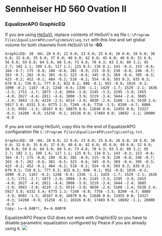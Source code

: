 # Sennheiser HD 560 Ovation II
### EqualizerAPO GraphicEQ
If you are using [HeSuVi](https://sourceforge.net/projects/hesuvi/), replace contents of HeSuVi's eq file `C:\Program Files\EqualizerAPO\config\HeSuVi\eq.txt` with this line and set global volume for both channels from HeSuVi UI to **-60**.
```
GraphicEQ: 10 -84; 20 6.0; 22 6.0; 23 6.0; 25 6.0; 26 6.0; 28 6.0; 30 6.0; 32 6.0; 35 6.0; 37 6.0; 40 6.0; 42 6.0; 45 6.0; 49 6.0; 52 6.0; 56 6.0; 59 6.0; 64 5.9; 68 5.4; 73 4.8; 78 4.3; 83 3.8; 89 3.2; 95 2.7; 102 2.1; 109 1.6; 117 1.1; 125 0.5; 134 0.1; 143 -0.3; 153 -0.6; 164 -0.7; 175 -0.8; 188 -0.8; 201 -0.9; 215 -0.9; 230 -0.8; 246 -0.7; 263 -0.7; 282 -0.6; 301 -0.5; 323 -0.6; 345 -0.5; 369 -0.4; 395 -0.3; 423 -0.2; 452 -0.1; 484 -0.2; 518 -0.2; 554 -0.0; 593 0.3; 635 0.3; 679 0.1; 726 0.1; 777 0.3; 832 0.2; 890 -0.1; 952 -0.0; 1019 -0.2; 1090 -0.2; 1167 -0.2; 1248 -0.6; 1336 -1.1; 1429 -1.7; 1529 -2.1; 1636 -2.5; 1751 -2.7; 1873 -2.8; 2004 -3.0; 2145 -3.5; 2295 -3.9; 2455 -4.0; 2627 -4.4; 2811 -4.4; 3008 -3.9; 3219 -3.4; 3444 -2.4; 3685 -2.0; 3943 -2.0; 4219 -2.5; 4514 -3.0; 4830 -2.4; 5168 -1.4; 5530 2.4; 5917 5.8; 6331 5.4; 6775 2.3; 7249 -0.8; 7756 -3.5; 8299 -4.7; 8880 -3.9; 9502 -1.5; 10167 0.0; 10879 0.0; 11640 0.0; 12455 0.0; 13327 -0.3; 14260 -0.9; 15258 -0.1; 16326 0.0; 17469 0.0; 18692 -1.1; 20000 -6.9
```
If you are not using HeSuVi, copy this to the end of EqualizerAPO configuration file `C:\Program Files\EqualizerAPO\config\config.txt`.
```
GraphicEQ: 10 -84; 20 6.0; 22 6.0; 23 6.0; 25 6.0; 26 6.0; 28 6.0; 30 6.0; 32 6.0; 35 6.0; 37 6.0; 40 6.0; 42 6.0; 45 6.0; 49 6.0; 52 6.0; 56 6.0; 59 6.0; 64 5.9; 68 5.4; 73 4.8; 78 4.3; 83 3.8; 89 3.2; 95 2.7; 102 2.1; 109 1.6; 117 1.1; 125 0.5; 134 0.1; 143 -0.3; 153 -0.6; 164 -0.7; 175 -0.8; 188 -0.8; 201 -0.9; 215 -0.9; 230 -0.8; 246 -0.7; 263 -0.7; 282 -0.6; 301 -0.5; 323 -0.6; 345 -0.5; 369 -0.4; 395 -0.3; 423 -0.2; 452 -0.1; 484 -0.2; 518 -0.2; 554 -0.0; 593 0.3; 635 0.3; 679 0.1; 726 0.1; 777 0.3; 832 0.2; 890 -0.1; 952 -0.0; 1019 -0.2; 1090 -0.2; 1167 -0.2; 1248 -0.6; 1336 -1.1; 1429 -1.7; 1529 -2.1; 1636 -2.5; 1751 -2.7; 1873 -2.8; 2004 -3.0; 2145 -3.5; 2295 -3.9; 2455 -4.0; 2627 -4.4; 2811 -4.4; 3008 -3.9; 3219 -3.4; 3444 -2.4; 3685 -2.0; 3943 -2.0; 4219 -2.5; 4514 -3.0; 4830 -2.4; 5168 -1.4; 5530 2.4; 5917 5.8; 6331 5.4; 6775 2.3; 7249 -0.8; 7756 -3.5; 8299 -4.7; 8880 -3.9; 9502 -1.5; 10167 0.0; 10879 0.0; 11640 0.0; 12455 0.0; 13327 -0.3; 14260 -0.9; 15258 -0.1; 16326 0.0; 17469 0.0; 18692 -1.1; 20000 -6.9
Copy: L=-6.0dB*l, R=-6.0dB*R
```
EqualizerAPO Peace GUI does not work with GraphicEQ so you have to disable parametric equalization configured by Peace if you are already using it.
![](https://raw.githubusercontent.com/jaakkopasanen/AutoEq/master/results/SBAF-Serious/innerfidelity/onear/Sennheiser%20HD%20560%20Ovation%20II/Sennheiser%20HD%20560%20Ovation%20II.png)
